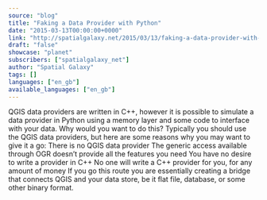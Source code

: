 ```yaml
---
source: "blog"
title: "Faking a Data Provider with Python"
date: "2015-03-13T00:00:00+0000"
link: "http://spatialgalaxy.net/2015/03/13/faking-a-data-provider-with-python/"
draft: "false"
showcase: "planet"
subscribers: ["spatialgalaxy_net"]
author: "Spatial Galaxy"
tags: []
languages: ["en_gb"]
available_languages: ["en_gb"]
---
```


QGIS data providers are written in C++, however it is possible to simulate a data provider in Python using a memory layer and some code to interface with your data.
Why would you want to do this? Typically you should use the QGIS data providers, but here are some reasons why you may want to give it a go:
 There is no QGIS data provider The generic access available through OGR doesn&rsquo;t provide all the features you need You have no desire to write a provider in C++ No one will write a C++ provider for you, for any amount of money  If you go this route you are essentially creating a bridge that connects QGIS and your data store, be it flat file, database, or some other binary format.
